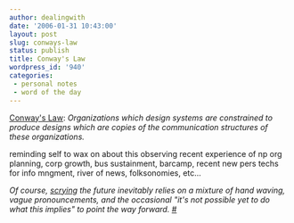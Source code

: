 ```yaml
---
author: dealingwith
date: '2006-01-31 10:43:00'
layout: post
slug: conways-law
status: publish
title: Conway's Law
wordpress_id: '940'
categories:
 - personal notes
 - word of the day
---
```


[Conway's Law][1]: _Organizations which design systems are constrained to
produce designs which are copies of the communication structures of these
organizations._


reminding self to wax on about this observing recent experience of np org
planning, corp growth, bus sustainment, barcamp, recent new pers techs for
info mngment, river of news, folksonomies, etc...

_Of course, [scrying][2] the future inevitably relies on a mixture of hand
waving, vague pronouncements, and the occasional "it's not possible yet to do
what this implies" to point the way forward._ [#][3]

   [1]: http://en.wikipedia.org/wiki/Conway's_Law

   [2]: http://dictionary.reference.com/search?q=scry

   [3]: http://www.joelamantia.com/blog/archives/ideas/hallmark_of_the_new_enterprise_knowledge_markets.html

